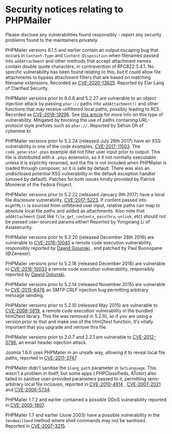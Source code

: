 # Security notices relating to PHPMailer

Please disclose any vulnerabilities found responsibly - report any security problems found to the maintainers privately.

PHPMailer versions 6.1.5 and earlier contain an output escaping bug that occurs in `Content-Type`
and `Content-Disposition` when filenames passed into `addAttachment` and other methods that accept attachment names
contain double quote characters, in contravention of RFC822 3.4.1. No specific vulnerability has been found relating to
this, but it could allow file attachments to bypass attachment filters that are based on matching filename extensions.
Recorded as [CVE-2020-13625](https://web.nvd.nist.gov/view/vuln/detail?vulnId=CVE-2020-13625). Reported by Elar Lang of
Clarified Security.

PHPMailer versions prior to 6.0.6 and 5.2.27 are vulnerable to an object injection attack by passing `phar://` paths
into `addAttachment()` and other functions that may receive unfiltered local paths, possibly leading to RCE. Recorded
as [CVE-2018-19296](https://web.nvd.nist.gov/view/vuln/detail?vulnId=CVE-2018-19296).
See [this article](https://knasmueller.net/5-answers-about-php-phar-exploitation) for more info on this type of
vulnerability. Mitigated by blocking the use of paths containing URL-protocol style prefixes such as `phar://`. Reported
by Sehun Oh of cyberone.kr.

PHPMailer versions prior to 5.2.24 (released July 26th 2017) have an XSS vulnerability in one of the code
examples, [CVE-2017-11503](https://web.nvd.nist.gov/view/vuln/detail?vulnId=CVE-2017-11503). The `code_generator.phps`
example did not filter user input prior to output. This file is distributed with a `.phps` extension, so it it not
normally executable unless it is explicitly renamed, and the file is not included when PHPMailer is loaded through
composer, so it is safe by default. There was also an undisclosed potential XSS vulnerability in the default exception
handler (unused by default). Patches for both issues kindly provided by Patrick Monnerat of the Fedora Project.

PHPMailer versions prior to 5.2.22 (released January 9th 2017) have a local file disclosure
vulnerability, [CVE-2017-5223](https://web.nvd.nist.gov/view/vuln/detail?vulnId=CVE-2017-5223). If content passed
into `msgHTML()` is sourced from unfiltered user input, relative paths can map to absolute local file paths and added as
attachments. Also note that `addAttachment` (just like `file_get_contents`, `passthru`, `unlink`, etc) should not be
passed user-sourced params either! Reported by Yongxiang Li of Asiasecurity.

PHPMailer versions prior to 5.2.20 (released December 28th 2016) are vulnerable
to [CVE-2016-10045](https://web.nvd.nist.gov/view/vuln/detail?vulnId=CVE-2016-10045) a remote code execution
vulnerability, responsibly reported
by [Dawid Golunski](https://legalhackers.com/advisories/PHPMailer-Exploit-Remote-Code-Exec-CVE-2016-10045-Vuln-Patch-Bypass.html)
, and patched by Paul Buonopane (@Zenexer).

PHPMailer versions prior to 5.2.18 (released December 2016) are vulnerable
to [CVE-2016-10033](https://web.nvd.nist.gov/view/vuln/detail?vulnId=CVE-2016-10033) a remote code execution
vulnerability, responsibly reported
by [Dawid Golunski](http://legalhackers.com/advisories/PHPMailer-Exploit-Remote-Code-Exec-CVE-2016-10033-Vuln.html).

PHPMailer versions prior to 5.2.14 (released November 2015) are vulnerable
to [CVE-2015-8476](https://web.nvd.nist.gov/view/vuln/detail?vulnId=CVE-2015-8476) an SMTP CRLF injection bug permitting
arbitrary message sending.

PHPMailer versions prior to 5.2.10 (released May 2015) are vulnerable
to [CVE-2008-5619](https://web.nvd.nist.gov/view/vuln/detail?vulnId=CVE-2008-5619), a remote code execution
vulnerability in the bundled html2text library. This file was removed in 5.2.10, so if you are using a version prior to
that and make use of the html2text function, it's vitally important that you upgrade and remove this file.

PHPMailer versions prior to 2.0.7 and 2.2.1 are vulnerable
to [CVE-2012-0796](https://web.nvd.nist.gov/view/vuln/detail?vulnId=CVE-2012-0796), an email header injection attack.

Joomla 1.6.0 uses PHPMailer in an unsafe way, allowing it to reveal local file paths, reported
in [CVE-2011-3747](https://web.nvd.nist.gov/view/vuln/detail?vulnId=CVE-2011-3747).

PHPMailer didn't sanitise the `$lang_path` parameter in `SetLanguage`. This wasn't a problem in itself, but some apps (
PHPClassifieds, ATutor) also failed to sanitise user-provided parameters passed to it, permitting semi-arbitrary local
file inclusion, reported in [CVE-2010-4914](https://web.nvd.nist.gov/view/vuln/detail?vulnId=CVE-2010-4914)
, [CVE-2007-2021](https://web.nvd.nist.gov/view/vuln/detail?vulnId=CVE-2007-2021)
and [CVE-2006-5734](https://web.nvd.nist.gov/view/vuln/detail?vulnId=CVE-2006-5734).

PHPMailer 1.7.2 and earlier contained a possible DDoS vulnerability reported
in [CVE-2005-1807](https://web.nvd.nist.gov/view/vuln/detail?vulnId=CVE-2005-1807).

PHPMailer 1.7 and earlier (June 2003) have a possible vulnerability in the `SendmailSend` method where shell commands
may not be sanitised. Reported in [CVE-2007-3215](https://web.nvd.nist.gov/view/vuln/detail?vulnId=CVE-2007-3215).

